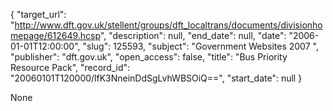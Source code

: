 {
  "target_url": "http://www.dft.gov.uk/stellent/groups/dft_localtrans/documents/divisionhomepage/612649.hcsp", 
  "description": null, 
  "end_date": null, 
  "date": "2006-01-01T12:00:00", 
  "slug": 125593, 
  "subject": "Government Websites 2007 ", 
  "publisher": "dft.gov.uk", 
  "open_access": false, 
  "title": "Bus Priority Resource Pack", 
  "record_id": "20060101T120000/lfK3NneinDdSgLvhWBSOiQ==", 
  "start_date": null
}

None